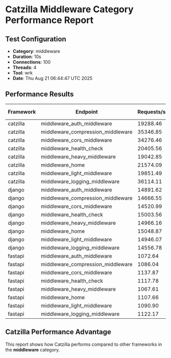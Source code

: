 # Catzilla Middleware Category Performance Report

## Test Configuration
- **Category**: middleware
- **Duration**: 10s
- **Connections**: 100
- **Threads**: 4
- **Tool**: wrk
- **Date**: Thu Aug 21 06:44:47 UTC 2025

## Performance Results

| Framework | Endpoint | Requests/sec | Avg Latency | 99% Latency |
|-----------|----------|--------------|-------------|-------------|
| catzilla | middleware_auth_middleware | 19288.46 | 5.39ms | 19.25ms |
| catzilla | middleware_compression_middleware | 35346.85 | 3.03ms | 15.18ms |
| catzilla | middleware_cors_middleware | 34276.46 | 3.10ms | 13.96ms |
| catzilla | middleware_health_check | 20405.56 | 5.08ms | 17.84ms |
| catzilla | middleware_heavy_middleware | 19042.85 | 5.35ms | 14.32ms |
| catzilla | middleware_home | 21574.09 | 4.91ms | 18.27ms |
| catzilla | middleware_light_middleware | 19851.49 | 5.26ms | 16.83ms |
| catzilla | middleware_logging_middleware | 36114.11 | 2.92ms | 11.99ms |
| django | middleware_auth_middleware | 14891.62 | 6.60ms | 20.74ms |
| django | middleware_compression_middleware | 14666.55 | 6.79ms | 21.07ms |
| django | middleware_cors_middleware | 14520.99 | 6.90ms | 21.99ms |
| django | middleware_health_check | 15003.56 | 6.51ms | 19.32ms |
| django | middleware_heavy_middleware | 14966.16 | 6.55ms | 19.25ms |
| django | middleware_home | 15048.87 | 6.48ms | 18.22ms |
| django | middleware_light_middleware | 14946.07 | 6.60ms | 21.09ms |
| django | middleware_logging_middleware | 14556.78 | 6.89ms | 23.00ms |
| fastapi | middleware_auth_middleware | 1072.64 | 92.30ms | 127.25ms |
| fastapi | middleware_compression_middleware | 1086.04 | 91.32ms | 137.71ms |
| fastapi | middleware_cors_middleware | 1137.87 | 87.24ms | 87.24ms |
| fastapi | middleware_health_check | 1117.78 | 89.19ms | 110.36ms |
| fastapi | middleware_heavy_middleware | 1067.61 | 93.18ms | 131.25ms |
| fastapi | middleware_home | 1107.66 | 89.87ms | 111.21ms |
| fastapi | middleware_light_middleware | 1090.90 | 91.17ms | 116.39ms |
| fastapi | middleware_logging_middleware | 1122.17 | 87.98ms | 114.06ms |

## Catzilla Performance Advantage

This report shows how Catzilla performs compared to other frameworks in the **middleware** category.
